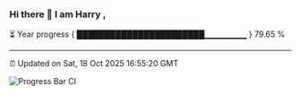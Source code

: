 ### Hi there 👋 I am Harry , 

⏳ Year progress { ███████████████████████▁▁▁▁▁▁▁ } 79.65 %

---

⏰ Updated on Sat, 18 Oct 2025 16:55:20 GMT

![Progress Bar CI](https://github.com/duykhang68/duykhang68/workflows/Progress%20Bar%20CI/badge.svg)
